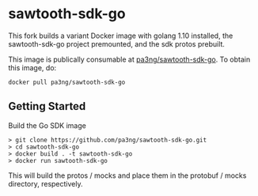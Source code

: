# sawtooth-sdk-go

This fork builds a variant Docker image with golang 1.10 installed, the sawtooth-sdk-go project premounted, and the sdk protos prebuilt.

This image is publically consumable at [pa3ng/sawtooth-sdk-go](https://hub.docker.com/r/pa3ng/sawtooth-sdk-go/). To obtain this image, do:

```
docker pull pa3ng/sawtooth-sdk-go
```

## Getting Started

Build the Go SDK image

```
> git clone https://github.com/pa3ng/sawtooth-sdk-go.git
> cd sawtooth-sdk-go
> docker build . -t sawtooth-sdk-go
> docker run sawtooth-sdk-go
```

This will build the protos / mocks and place them in the protobuf / mocks directory, respectively.
